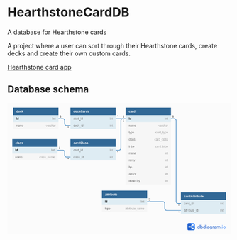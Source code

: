 # HearthstoneCardDB

A database for Hearthstone cards

A project where a user can sort through their Hearthstone cards, create decks and create their own custom cards.

[Hearthstone card app](https://infinite-mountain-71662.herokuapp.com/)

## Database schema

![schema](documentation/pictures/databaseSchema.png)
